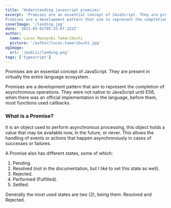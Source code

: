 ```yaml
---
title: 'Understanding javascript promises'
excerpt: 'Promises are an essential concept of JavaScript. They are present in virtually the entire language ecosystem.
Promises are a development pattern that aim to represent the completion of asynchronous operations. They were not native to JavaScript until ES6, when there was an official implementation in the language, before them, most functions used callbacks.'
coverImage: '/landing.jpg'
date: '2021-03-01T05:35:07.322Z'
author:
  name: Lucas Masayuki Tamaribuchi
  picture: '/author/lucas-tamaribuchi.jpg'
ogImage:
  url: '/public/landing.png'
tags: ['typescript']
---
```


Promises are an essential concept of JavaScript. They are present in virtually the entire language ecosystem.

Promises are a development pattern that aim to represent the completion of asynchronous operations. They were not native to JavaScript until ES6, when there was an official implementation in the language, before them, most functions used callbacks.

### What is a Promise?

It is an object used to perform asynchronous processing, this object holds a value that may be available now, in the future, or never. This allows the handling of events or actions that happen asynchronously in cases of successes or failures.

A Promise also has different states, some of which:

1. Pending.
2. Resolved (not in the documentation, but I like to set this state as well).
3. Rejected.
4. Performed (Fulfilled).
5. Settled.

Generally the most used states are two (2), being them: Resolved and Rejected.

